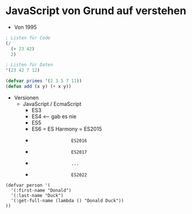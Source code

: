 # JavaScript von Grund auf verstehen

- Von 1995

```lisp
; Listen für Code
(/
  (+ 23 42)
  2)

; Listen für Daten
'(23 42 7 12)

(defvar primes '(2 3 5 7 11))
(defun add (x y) (+ x y))
```

- Versionen
  - JavaScript / EcmaScript
    - ES3
    - ES4                         <-- gab es nie
    - ES5
    - ES6 = ES Harmony = ES2015
    -                    ES2016
    -                    ES2017
    -                    ...
    -                    ES2022


```
(defvar person '(
  '(:first-name "Donald")
  '(:last-name "Duck")
  '(:get-full-name (lambda () "Donald Duck"))
))
```
